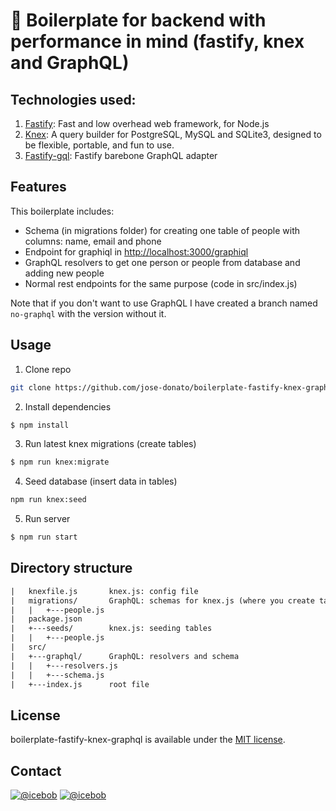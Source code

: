 # 🚀 Boilerplate for backend with performance in mind (fastify, knex and GraphQL) 

## Technologies used:
1. [Fastify](https://www.fastify.io/): Fast and low overhead web framework, for Node.js
2. [Knex](http://knexjs.org/): A query builder for PostgreSQL, MySQL and SQLite3, designed to be flexible, portable, and fun to use.
3. [Fastify-gql](https://github.com/mcollina/fastify-gql): Fastify barebone GraphQL adapter

## Features
This boilerplate includes:
* Schema (in migrations folder) for creating one table of people with columns: name, email and phone
* Endpoint for graphiql in [http://localhost:3000/graphiql](http://localhost:3000/graphiql)
* GraphQL resolvers to get one person or people from database and adding new people
* Normal rest endpoints for the same purpose (code in src/index.js)

Note that if you don't want to use GraphQL I have created a branch named `no-graphql` with the version without it.


## Usage
1. Clone repo
```bash
git clone https://github.com/jose-donato/boilerplate-fastify-knex-graphql.git && cd boilerplate-fastify-knex-graphql
```
2. Install dependencies
```bash
$ npm install
```
3. Run latest knex migrations (create tables)
```bash
$ npm run knex:migrate
```
4. Seed database (insert data in tables)
```bash
npm run knex:seed
```
5. Run server
```bash
$ npm run start
```

## Directory structure
```txt
|   knexfile.js       knex.js: config file
|   migrations/       GraphQL: schemas for knex.js (where you create tables)
|   |   +---people.js
|   package.json
|   +---seeds/        knex.js: seeding tables
|   |   +---people.js
|   src/
|   +---graphql/      GraphQL: resolvers and schema
|   |   +---resolvers.js
|   |   +---schema.js
|   +---index.js      root file
```

## License
boilerplate-fastify-knex-graphql is available under the [MIT license](https://tldrlegal.com/license/mit-license).

## Contact
[![@icebob](https://img.shields.io/badge/github-icebob-green.svg)](https://github.com/jose-donato) [![@icebob](https://img.shields.io/badge/twitter-Icebobcsi-blue.svg)](https://twitter.com/whynot1__)
